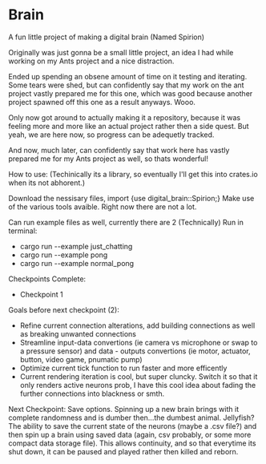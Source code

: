 # Brain
A fun little project of making a digital brain (Named Spirion)

Originally was just gonna be a small little project, an idea I had while working on my Ants project and a nice distraction.

Ended up spending an obsene amount of time on it testing and iterating. Some tears were shed, but can confidently say that my work on the ant project vastly prepared me for this one, which was good because another project spawned off this one as a result anyways. Wooo.

Only now got around to actually making it a repository, because it was feeling more and more like an actual project rather then a side quest. But yeah, we are here now, so progress can be adequetly tracked.

And now, much later, can confidently say that work here has vastly prepared me for my Ants project as well, so thats wonderful!

How to use:
(Techinically its a library, so eventually I'll get this into crates.io when its not abhorent.)

Download the nessisary files, import {use digital_brain::Spirion;}
Make use of the various tools avaible. Right now there are not a lot.

Can run example files as well, currently there are 2 (Technically)
Run in terminal:
  - cargo run --example just_chatting
  - cargo run --example pong
  - cargo run --example normal_pong


Checkpoints Complete:
- Checkpoint 1

Goals before next checkpoint (2):
- Refine current connection alterations, add building connections as well as breaking unwanted connections
- Streamline input-data convertions (ie camera vs microphone or swap to a pressure sensor) and data - outputs convertions (ie motor, actuator, button, video game, pnumatic pump)
- Optimize current tick function to run faster and more efficently
- Current rendering iteration is cool, but super cluncky. Switch it so that it only renders active neurons prob, I have this cool idea about fading the further connections into blackness or smth.

Next Checkpoint: Save options. Spinning up a new brain brings with it complete randomness and is dumber then...the dumbest animal. Jellyfish? The ability to save the current state of the neurons (maybe a .csv file?) and then spin up a brain using saved data (again, csv probably, or some more compact data storage file). This allows continuity, and so that everytime its shut down, it can be paused and played rather then killed and reborn.
